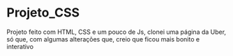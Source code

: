 # Projeto_CSS
 Projeto feito com HTML, CSS e um pouco de Js, clonei uma página da Uber, só que, com algumas alterações que, creio que ficou mais bonito e interativo
